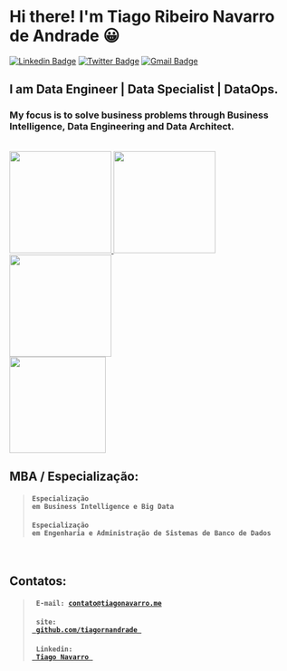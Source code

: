# Hi there! I'm Tiago Ribeiro Navarro de Andrade 😀

[![Linkedin Badge](https://img.shields.io/badge/-LinkedIn-blue?style=for-the-badge&logo=Linkedin&logoColor=white&link=https:https://www.linkedin.com/in/tiagornavarro/)](https://www.linkedin.com/in/tiagornavarro/)
[![Twitter Badge](https://img.shields.io/badge/-Twitter-1ca0f1?style=for-the-badge&labelColor=1ca0f1&logo=twitter&logoColor=white&link=https://twitter.com/tiagornavarro)](https://twitter.com/tiagornavarro)
[![Gmail Badge](https://img.shields.io/badge/-Gmail-c14438?style=for-the-badge&logo=Gmail&logoColor=white&link=mailto:tiagornavarro@gmail.com)](mailto:tiagornavarro@gmail.com)


## I am Data Engineer | Data Specialist | DataOps.

### My focus is to solve business problems through Business Intelligence, Data Engineering and Data Architect.

<br>

<a href="https://academy.databricks.com/award/completion/6b1fada0-b687-30d8-b8ce-125d0052bd2c/view-ext"> 
<img width = "180px" src = "https://ik.imagekit.io/z9ghon9bzwq/304229ec-db68-4ede-8490-9958029c2a33_e6f4387910ae0867709658c77bf2ca3606843b10bfcc6f11fe3ef02f31f61fdf_ODZU0diPBC.png"> </a>
<a href="https://credentials.databricks.com/07b6fe3d-c7dc-44a5-b7b9-b873942e8dd8"> 
<img width = "180px" src = "https://cert-databricks.s3.us-east-2.amazonaws.com/DTL.png"> </a>
<a href="https://credentials.databricks.com/b5058d56-d8d6-423c-b27e-d7a725fe2a65"> 
<img width = "180px" src = "https://cert-databricks.s3.us-east-2.amazonaws.com/UDA.png"> </a>
<br>
<a href="https://www.credly.com/earner/earned/badge/01f48fdd-683c-4239-8aee-487c7f5b0145"> <img width = "170px" src = "https://images.credly.com/size/340x340/images/c2ddc533-ba6c-464d-a69d-f9f28177176b/CertiProf-Badge-SFPC.png"> </a>

<br>

## MBA / Especialização:

> #### <code>Especialização em Business Intelligence e Big Data</code>
> #### <code>Especialização em Engenharia e Administração de Sistemas de Banco de Dados</code>

<br>

## Contatos: 

> #### <code> E-mail: contato@tiagonavarro.me </code> 
> #### <code> site: <a href="https://www.tiagonavarro.me"> github.com/tiagornandrade </a> </code>
> #### <code> Linkedin: <a href="https://www.linkedin.com/in/tiagornavarro/"> Tiago Navarro </a> </code>

<!--
**tiagornandrade/tiagornandrade** is a ✨ _special_ ✨ repository because its `README.md` (this file) appears on your GitHub profile.

Here are some ideas to get you started:

- 🔭 I’m currently working on ...
- 🌱 I’m currently learning ...
- 👯 I’m looking to collaborate on ...
- 🤔 I’m looking for help with ...
- 💬 Ask me about ...
- 📫 How to reach me: ...
- 😄 Pronouns: ...
- ⚡ Fun fact: ...
-->
